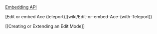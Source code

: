 [Embedding API](wiki/Embedding---API)

[Edit or embed Ace (teleport)](wiki/Edit-or-embed-Ace-(with-Teleport\))

[[Creating or Extending an Edit Mode]]